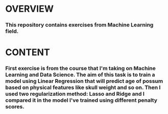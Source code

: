 # OVERVIEW
### This repository contains exercises from Machine Learning field. 
# CONTENT
### First exercise is from the course that I'm taking on Machine Learning and Data Science. The aim of this task is to train a model using Linear Regression that will predict age of possum based on physical features like skull weight and so on. Then I used two regularization method: Lasso and Ridge and I compared it in the model I've trained using different penalty scores.
